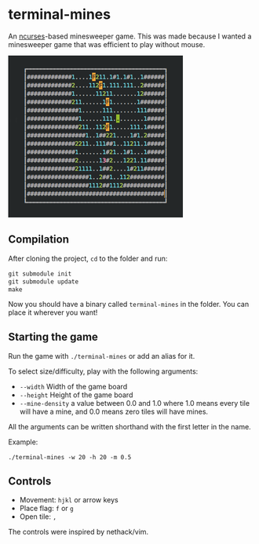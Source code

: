 # terminal-mines
An [ncurses](https://en.wikipedia.org/wiki/Ncurses)-based minesweeper game. This was made because I wanted a minesweeper game that was efficient to play without mouse.

![screenshot](screenshots/terminal-mines.png)

## Compilation
After cloning the project, `cd` to the folder and run:

```
git submodule init
git submodule update
make
```

Now you should have a binary called `terminal-mines` in the folder. You can place it wherever you want!

## Starting the game
Run the game with `./terminal-mines` or add an alias for it.

To select size/difficulty, play with the following arguments:

- `--width` Width of the game board
- `--height` Height of the game board
- `--mine-density` a value between 0.0 and 1.0 where 1.0 means every tile will have a mine, and 0.0 means zero tiles will have mines.

All the arguments can be written shorthand with the first letter in the name.

Example:
```
./terminal-mines -w 20 -h 20 -m 0.5
```

## Controls
- Movement: `hjkl` or arrow keys
- Place flag: `f` or `g`
- Open tile: `,`

The controls were inspired by nethack/vim.